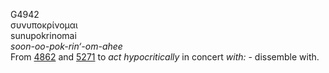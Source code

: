 <body>
  <p>G4942<br>  συνυποκρίνομαι  <br> sunupokrinomai  <br><i>soon-oo-pok-rin‘-om-ahee </i><br>From <a href="g4862.htm">4862</a> and <a href="g5271.htm">5271</a>  to <i>act</i> <i>hypocritically</i> in concert <i>with:</i> - dissemble with.<br></p>
 </body>